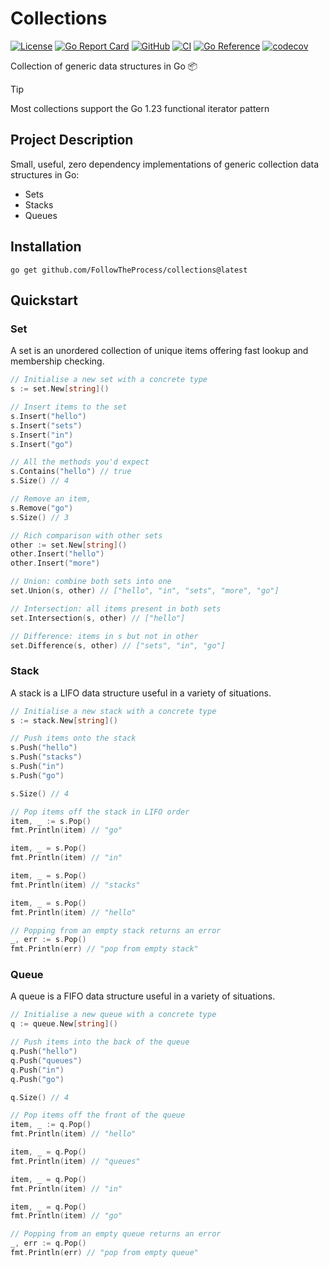 # Collections

[![License](https://img.shields.io/github/license/FollowTheProcess/collections)](https://github.com/FollowTheProcess/collections)
[![Go Report Card](https://goreportcard.com/badge/github.com/FollowTheProcess/collections)](https://goreportcard.com/report/github.com/FollowTheProcess/collections)
[![GitHub](https://img.shields.io/github/v/release/FollowTheProcess/collections?logo=github&sort=semver)](https://github.com/FollowTheProcess/collections)
[![CI](https://github.com/FollowTheProcess/collections/workflows/CI/badge.svg)](https://github.com/FollowTheProcess/collections/actions?query=workflow%3ACI)
[![Go Reference](https://pkg.go.dev/badge/github.com/FollowTheProcess/collections.svg)](https://pkg.go.dev/github.com/FollowTheProcess/collections)
[![codecov](https://codecov.io/gh/FollowTheProcess/collections/branch/main/graph/badge.svg)](https://codecov.io/gh/FollowTheProcess/collections)

Collection of generic data structures in Go 📦

> [!TIP]
> Most collections support the Go 1.23 functional iterator pattern

## Project Description

Small, useful, zero dependency implementations of generic collection data structures in Go:

* Sets
* Stacks
* Queues

## Installation

```shell
go get github.com/FollowTheProcess/collections@latest
```

## Quickstart

### Set

A set is an unordered collection of unique items offering fast lookup and membership checking.

```go
// Initialise a new set with a concrete type
s := set.New[string]()

// Insert items to the set
s.Insert("hello")
s.Insert("sets")
s.Insert("in")
s.Insert("go")

// All the methods you'd expect
s.Contains("hello") // true
s.Size() // 4

// Remove an item,
s.Remove("go")
s.Size() // 3

// Rich comparison with other sets
other := set.New[string]()
other.Insert("hello")
other.Insert("more")

// Union: combine both sets into one
set.Union(s, other) // ["hello", "in", "sets", "more", "go"]

// Intersection: all items present in both sets
set.Intersection(s, other) // ["hello"]

// Difference: items in s but not in other
set.Difference(s, other) // ["sets", "in", "go"]
```

### Stack

A stack is a LIFO data structure useful in a variety of situations.

```go
// Initialise a new stack with a concrete type
s := stack.New[string]()

// Push items onto the stack
s.Push("hello")
s.Push("stacks")
s.Push("in")
s.Push("go")

s.Size() // 4

// Pop items off the stack in LIFO order
item, _ := s.Pop()
fmt.Println(item) // "go"

item, _ = s.Pop()
fmt.Println(item) // "in"

item, _ = s.Pop()
fmt.Println(item) // "stacks"

item, _ = s.Pop()
fmt.Println(item) // "hello"

// Popping from an empty stack returns an error
_, err := s.Pop()
fmt.Println(err) // "pop from empty stack"
```

### Queue

A queue is a FIFO data structure useful in a variety of situations.

```go
// Initialise a new queue with a concrete type
q := queue.New[string]()

// Push items into the back of the queue
q.Push("hello")
q.Push("queues")
q.Push("in")
q.Push("go")

q.Size() // 4

// Pop items off the front of the queue
item, _ := q.Pop()
fmt.Println(item) // "hello"

item, _ = q.Pop()
fmt.Println(item) // "queues"

item, _ = q.Pop()
fmt.Println(item) // "in"

item, _ = q.Pop()
fmt.Println(item) // "go"

// Popping from an empty queue returns an error
_, err := q.Pop()
fmt.Println(err) // "pop from empty queue"
```

